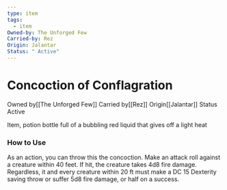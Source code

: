 ```yaml
---
type: item
tags:
  - item
Owned-by: The Unforged Few
Carried-by: Rez
Origin: Jalantar
Status: " Active"
---
```


#  Concoction of Conflagration

<span class="dataview inline-field"><span class="inline-field-key">Owned by</span><span class="inline-field-value">[[The Unforged Few]]</span></span>
<span class="dataview inline-field"><span class="inline-field-key">Carried by</span><span class="inline-field-value">[[Rez]]</span></span>
<span class="dataview inline-field"><span class="inline-field-key">Origin</span><span class="inline-field-value">[[Jalantar]]</span></span>
<span class="dataview inline-field"><span class="inline-field-key">Status</span><span class="inline-field-value"> Active</span></span>

Item, potion bottle full of a bubbling red liquid that gives off a light heat

### How to Use
As an action, you can throw this the concoction. Make an attack roll against a creature within 40 feet. If hit, the creature takes 4d8 fire damage. Regardless, it and every creature within 20 ft must make a DC 15 Dexterity saving throw or suffer 5d8 fire damage, or half on a success.